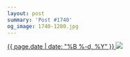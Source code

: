```yaml
---
layout: post
summary: 'Post #1740'
og_image: 1740-1280.jpg
---
```


<p>
 <time>
  <a href="/1740">
   {{ page.date | date: "%B %-d, %Y" }}
  </a>
 </time>
 <a href="/1740">
  <img data-taken="2/9/2023" sizes="(min-width: 700px) 50vw, calc(100vw - 2rem)" src="{{ site.assets_url }}/1740-640.jpg" srcset="{{ site.assets_url }}/1740-320.jpg 320w, {{ site.assets_url }}/1740-640.jpg 640w, {{ site.assets_url }}/1740-960.jpg 960w, {{ site.assets_url }}/1740-1280.jpg 1280w"/>
 </a>
</p>
